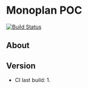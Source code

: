# Monoplan POC

[![Build Status](https://travis-ci.org/ivanstnsk/monoplan-poc.svg?branch=master)](https://travis-ci.org/ivanstnsk/monoplan-poc)

## About

## Version
* CI last build: 1.
